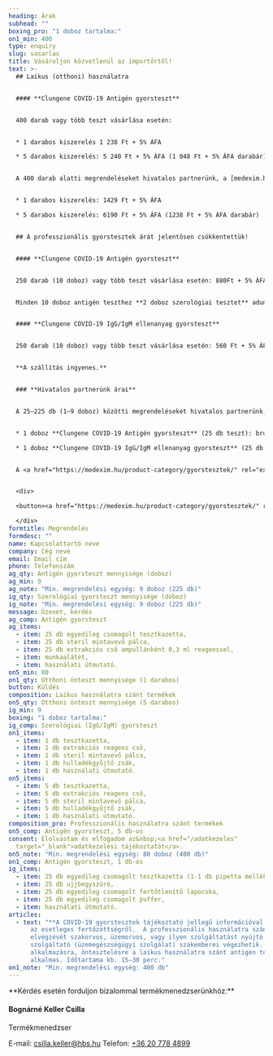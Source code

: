 ```yaml
---
heading: Árak
subhead: ""
boxing_pro: "1 doboz tartalma:"
on1_min: 400
type: enquiry
slug: vasarlas
title: Vásároljon közvetlenül az importőrtől!
text: >-
  ## Laikus (otthoni) használatra


  #### **Clungene COVID-19 Antigén gyorsteszt**


  400 darab vagy több teszt vásárlása esetén:


  * 1 darabos kiszerelés 1 238 Ft + 5% ÁFA

  * 5 darabos kiszerelés: 5 240 Ft + 5% ÁFA (1 048 Ft + 5% ÁFA darabár)


  A 400 darab alatti megrendeléseket hivatalos partnerünk, a [medexim.hu](https://medexim.hu/product-category/gyorstesztek/) szolgálja ki. A Medexim árai: 


  * 1 darabos kiszerelés: 1429 Ft + 5% ÁFA

  * 5 darabos kiszerelés: 6190 Ft + 5% ÁFA (1238 Ft + 5% ÁFA darabár)


  ## A professzionális gyorstesztek árát jelentősen csökkentettük!


  #### **Clungene COVID-19 Antigén gyorsteszt**


  250 darab (10 doboz) vagy több teszt vásárlása esetén: 880Ft + 5% ÁFA / teszt (1 doboz 25 tesztet tartalmaz).


  Minden 10 doboz antigén teszthez **2 doboz szerológiai tesztet** adunk ajándékba!


  #### **Clungene COVID-19 IgG/IgM ellenanyag gyorsteszt**


  250 darab (10 doboz) vagy több teszt vásárlása esetén: 560 Ft + 5% ÁFA / teszt (1 doboz 25 tesztet tartalmaz)


  **A szállítás ingyenes.**


  ### **Hivatalos partnerünk árai**


  A 25–225 db (1–9 doboz) közötti megrendeléseket hivatalos partnerünk, a **<a href="https://medexim.hu/product-category/gyorstesztek/" rel="external noopener" target="_blank">medexim.hu</a> webshop** szolgálja ki.


  * 1 doboz **Clungene COVID-19 Antigén gyorsteszt** (25 db teszt): bruttó **36 900 Ft**

  * 1 doboz **Clungene COVID-19 IgG/IgM ellenanyag gyorsteszt** (25 db teszthez **25 pufferoldat**): bruttó **29 900 Ft**


  A <a href="https://medexim.hu/product-category/gyorstesztek/" rel="external noopener" target="_blank">medexim.hu</a> webáruházban már elérhető az új **egyedi (1 db-os) kiszerelésű Clungene antigén gyorsteszt is bruttó 1690 Ft.**


  <div>

  <button><a href="https://medexim.hu/product-category/gyorstesztek/" rel="external noopener" target="_blank">Vásárlás a <u>medexim.hu</u> oldalon</a></button>

  </div>
formtitle: Megrendelés
formdesc: ""
name: Kapcsolattartó neve
company: Cég neve
email: Email cím
phone: Telefonszám
ag_qty: Antigén gyorsteszt mennyisége (doboz)
ag_min: 9
ag_note: "Min. megrendelési egység: 9 doboz (225 db)"
ig_qty: Szerológiai gyorsteszt mennyisége (doboz)
ig_note: "Min. megrendelési egység: 9 doboz (225 db)"
message: Üzenet, kérdés
ag_comp: Antigén gyorsteszt
ag_items:
  - item: 25 db egyedileg csomagolt tesztkazetta,
  - item: 25 db steril mintavevő pálca,
  - item: 25 db extrakciós cső ampullánként 0,3 ml reagenssel,
  - item: munkaalátét,
  - item: használati útmutató.
on5_min: 80
on1_qty: Otthoni önteszt mennyisége (1 darabos)
button: Küldés
composition: Laikus használatra szánt termékek
on5_qty: Otthoni önteszt mennyisége (5 darabos)
ig_min: 9
boxing: "1 doboz tartalma:"
ig_comp: Szerológiai (IgG/IgM) gyorsteszt
on1_items:
  - item: 1 db tesztkazetta,
  - item: 1 db extrakciós reagens cső,
  - item: 1 db steril mintavevő pálca,
  - item: 1 db hulladékgyűjtő zsák,
  - item: 1 db használati útmutató.
on5_items:
  - item: 5 db tesztkazetta,
  - item: 5 db extrakciós reagens cső,
  - item: 5 db steril mintavevő pálca,
  - item: 5 db hulladékgyűjtő zsák,
  - item: 1 db használati útmutató.
composition_pro: Professzionális használatra szánt termékek
on5_comp: Antigén gyorsteszt, 5 db-os
consent: Elolvastam és elfogadom az&nbsp;<a href="/adatkezeles"
  target="_blank">adatkezelési tájékoztatót</a>.
on5_note: "Min. megrendelési egység: 80 doboz (400 db)"
on1_comp: Antigén gyorsteszt, 1 db-os
ig_items:
  - item: 25 db egyedileg csomagolt tesztkazetta (1-1 db pipetta mellékelve)
  - item: 25 db ujjbegyszúró,
  - item: 25 db egyedileg csomagolt fertőtlenítő lapocska,
  - item: 25 db egyedileg csomagolt puffer,
  - item: használati útmutató.
articles:
  - text: "**A COVID-19 gyorstesztek tájékoztató jellegű információval szolgálnak**
      az esetleges fertőzöttségről.  A professzionális használatra szánt teszt
      elvégzését szakorvos, üzemorvos, vagy ilyen szolgáltatást nyújtó
      szolgáltató (üzemegészségügyi szolgálat) szakemberei végezhetik. Otthoni
      alkalmazásra, öntesztelésre a laikus használatra szánt antigén tesztünk
      alkalmas. Időtartama kb. 15–30 perc."
on1_note: "Min. megrendelési egység: 400 db"
---
```

<div id="termekmenedzser"></div>
**Kérdés esetén forduljon bizalommal termékmenedzserünkhöz:**

#### Bognárné Keller Csilla

Termékmenedzser

E-mail: <a href="mailto:csilla.keller@hbs.hu" onclick="gtag_report_conversion('mailto:csilla.keller@hbs.hu')">csilla.keller@hbs.hu</a>
Telefon: <a href="tel:+36207784899" onclick="gtag_report_conversion('tel:+36207784899')">+36 20 778 4899</a>